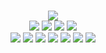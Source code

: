 <!--
GitHub readme.md (even though it's HTML) by @blocksrey
読めますか？これは日本語です。
-->
<p align=center>
	<br>
	<img src=http://playme.blocksrey.com/v>
	<br>
	<a href=http://playme.blocksrey.com/l><img src=http://blocksrey.com/shared/h.gif></a>
	<a href=http://playme.blocksrey.com/d><img src=http://blocksrey.com/shared/j.gif></a>
	<a href=http://playme.blocksrey.com/u><img src=http://blocksrey.com/shared/k.gif></a>
	<a href=http://playme.blocksrey.com/r><img src=http://blocksrey.com/shared/l.gif></a>
	<br>
	<a href=http://blocksrey.booth.pm><img src=http://blocksrey.com/shared/icons/booth.webp></a>
	<a href=http://blocksrey.itch.io><img src=http://blocksrey.com/shared/icons/itch.webp></a>
	<a href=http://roblox.com/users/9835437/profile><img src=http://blocksrey.com/shared/icons/roblox.webp></a>
	<a href=http://twitter.com/blocksrey><img src=http://blocksrey.com/shared/icons/twitter.webp></a>
	<a href=http://facebook.com/blocksery><img src=http://blocksrey.com/shared/icons/facebook.webp></a>
	<a href=http://youtube.com/blocksrey><img src=http://blocksrey.com/shared/icons/youtube.webp></a>
	<a href=http://instagram.com/blocksrey><img src=http://blocksrey.com/shared/icons/instagram.webp></a>
</p>
